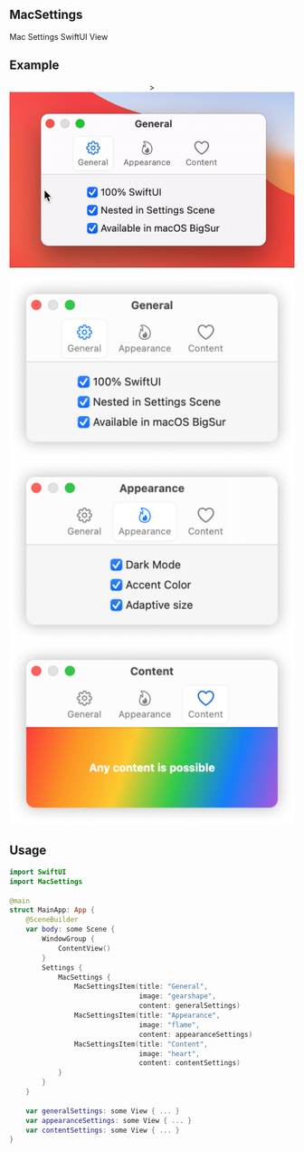 ## MacSettings

Mac Settings SwiftUI View

## Example

<p align="center">>
<img src="Resources/settings.gif"/>
</p>
<center>
<img src="Resources/general.png"/>
</center>
<center>
<img src="Resources/appearance.png"/>
</center>
<center>
<img src="Resources/content.png"/>
</center>


## Usage

```swift
import SwiftUI
import MacSettings

@main
struct MainApp: App {
    @SceneBuilder
    var body: some Scene {
        WindowGroup {
            ContentView()
        }
        Settings {
            MacSettings {
                MacSettingsItem(title: "General",
                                image: "gearshape",
                                content: generalSettings)
                MacSettingsItem(title: "Appearance",
                                image: "flame",
                                content: appearanceSettings)
                MacSettingsItem(title: "Content",
                                image: "heart",
                                content: contentSettings)
            }
        }
    }
    
    var generalSettings: some View { ... }
    var appearanceSettings: some View { ... }
    var contentSettings: some View { ... }
}
```
